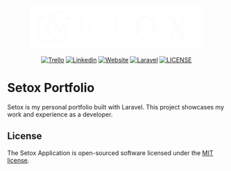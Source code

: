 <p align="center"><a href="https://Setox.zapto.org" target="_blank"><img src="setox.svg" width="400" alt="Setox Logo"></a></p>

<p align="center">
<a href="https://trello.com/b/mjIdWcjS/setox-portfolio"><img src="https://img.shields.io/badge/Trello-%23026AA7.svg?style=for-the-badge&logo=Trello&logoColor=white" alt="Trello"></a>
<a href="https://www.linkedin.com/in/brian-olesnievicz-68756b291/"><img src="https://img.shields.io/badge/linkedin-%230077B5.svg?style=for-the-badge&logo=linkedin&logoColor=white" alt="Linkedin"></a>
<a href="https://setox.zapto.org"><img src="https://img.shields.io/badge/website-000000?style=for-the-badge&logo=About.me&logoColor=white" alt="Website"></a>
<a href="https://laravel.com"><img src="https://img.shields.io/badge/laravel-%23FF2D20.svg?style=for-the-badge&logo=laravel&logoColor=white" alt="Laravel"></a>
<a href="LICENSE"><img src="https://img.shields.io/github/license/Ileriayo/markdown-badges?style=for-the-badge" alt="LICENSE"></a>
</p>

# Setox Portfolio

Setox is my personal portfolio built with Laravel. This project showcases my work and experience as a developer.


## License

The Setox Application is open-sourced software licensed under the [MIT license](https://opensource.org/licenses/MIT).
